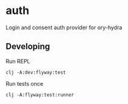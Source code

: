 # auth

Login and consent auth provider for ory-hydra

## Developing

Run REPL

`clj -A:dev:flyway:test`

Run tests once

`clj -A:flyway:test:runner`